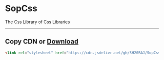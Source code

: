 # SopCss
The Css Library of Css Libraries

---

## Copy CDN or [Download]()

```html
<link rel="stylesheet" href="https://cdn.jsdelivr.net/gh/SH20RAJ/SopCss@main/SopCss.min.css"></link>
```
